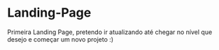 # Landing-Page
Primeira Landing Page, pretendo ir atualizando até chegar no nível que desejo e começar um novo projeto :)
